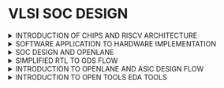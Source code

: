 # VLSI SOC DESIGN 

   <details>
 <summary>INTRODUCTION OF CHIPS AND RISCV ARCHITECTURE</summary>
      
   ## CHIP NAME:` QFN - 48 `
![Screenshot (14)](https://github.com/user-attachments/assets/9e4a187f-ad04-4e36-820a-37372000c6a3)



- Each side of this has 12 pins.
- chip is connected to each pins.


  ![Screenshot (15)](https://github.com/user-attachments/assets/eb160ae7-5324-4d1a-8662-423b7dc3e66f)
   
 important components of this chips are  PADS, core, dies.
  - <ins>CORE</ins> is area where all the digital logic chips are embedded.
  - <ins>PADS</ins> is used to send the signals inside the chip and vise versa.
  - <ins>DIE</ins> is used entire size of the chip where all pins  are embedded.


![Screenshot (18)](https://github.com/user-attachments/assets/bc17abfb-f80c-47c7-92dc-8ff4c6c86f3d)


- A typical chip contains of SoC(RISC-V) , SRAM, ADC, DAC, PLL, GPIO, SPI.
- SRAM, PLL, ADC, DAC  are called ` FOUNDRY IP'S `(factory where all the chips are manufactured).
- FOUNDRY IP's has some files which will help us to communicate the parts present  in the chip (Foundry IP parts).
- MACROS's are digital logic components contains of  RISCV (Soc), SPI, GPIO  Bank.
- IP's (Intellilectual Property )is an intelligent technique to built the building blocks.


--------

<summary>INTRODUCTION TO RISC-V ARCHITECTURE</summary>



![Screenshot (19)](https://github.com/user-attachments/assets/b1930879-780a-4052-a572-5fe76917728b)

- RISC V is Instruction set architecture (eg.C-program has to be typed on the hardware which has a particular layout )
- The C-program is compiled on the assembly launguage program.
- The assembly launguage program later on converted to machine launguage (eg 0101110)  Hexadecimal--> binary.
- The interface that present between the RISCV  and layout is HDL( Hardware Description Launguage).

</details>

<details>
<summary>SOFTWARE APPLICATION TO HARDWARE IMPLEMENTATION</summary>

Interaction between the software apps and HardWare happens by the help of System software .

![Screenshot (19)](https://github.com/user-attachments/assets/abacd6ff-7437-495c-9bfd-2aad14de8ea6)

### components of system software

 #### OS -> COMPILER -> ASSEMBLER
 1. <mark>OS</mark> - Operating System
   -Handles i/o operations
   - Allocate Memory
   - Low level system functions

 2. <mark>COMPILER</mark>
    -converts c,c++ VB, Java, to instructions depends on what kind of hardware it is (eg..exe file).

 3. <mark>.ASSEMBLER</mark>
   - converts instrction set  into machine launguage (eg 101011)

 ![Screenshot (22)](https://github.com/user-attachments/assets/4230546d-cf87-4026-a798-da9f708b70ae)


 - The instructions set from the compiler act as a interface from C launguage to the HardWare machine launguage .
 - HardWare only understands 0 and 1.
 - output of the assembler is binary.
 - first the instruction set specification will be converted to binary by assembler then the RTL of the H/W  will add the specs from instructions set in the  form of binary.
 - Then it is synthesized by netlist from RTL  and then implemented by H/W.

</details>
 
 <details>
<summary>SOC DESIGN AND OPENLANE</summary>

## INTRODUCTION TO ALL COMPONENTS OF OPENSOURCE DIGITAL ASIC DESIGN

![Screenshot (102)](https://github.com/user-attachments/assets/89fb4085-3508-496b-8300-744588779981)

- <mark>ASIC</mark> is the combination of RTL designs, EDA tools , PDK datas.
- <mark>PDK</mark> (Process Design Kit)  is the interface between fabrication and designers.
- it is the collection of file used to model a fabrication process for the EDA tools used to design and IC.
           (eg 1. process design rules : DRC, LVS
               2. Device models.
               3. Digital standared cell libraries.
               4. i/o libraries. 
- OSU (Operating System Unit) team reported 327 MHz - post layout clock frequency for a single cycle RV32i CPU.
- A pipelined version can achieve > 1 GHz clock 130nm fast.

</details>


<details>
<summary>SIMPLIFIED RTL TO GDS FLOW</summary>

![Screenshot (28)](https://github.com/user-attachments/assets/455d0c0f-c1d1-4d68-b934-6648a216dbcd)



1. ### SYNTHESIS
    - converts RTL to a circuit out of components from the standard cell library.
    - standard cell have a regular layout , each has different views/models.
          ->Electrical : HDL, SPICE.
          -> Layout.
2. ### FLOOR PLANNING DN POWER PLANNING
    - <mark>chip floor planning</mark> : partition the chip in between different system building blocks & place the i/o pads.
    - <mark>macro floor planning</mark> : it focuses on dimensions pin locations , row definitions.
    - <mark> power planning</mark> power unit is constructed typically . it ensures power is gone to all the parts. eg.power pads (vdd, vss),power straps ,power
      rings.
      
3. ### PLACEMENT
     - place the cells on the floor plan rows, aligned with the sites.
     - usually done in two steps : global & detailed.
        1.<mark>global placement</mark> tends to find optimal position to place cells, but the cells may overlap.
        2.<mark>detailed placement</mark> inthis position from the golbal placements is slightyly altered.

4. ### CTS (Clock Tree Synthesis)
     - creates a clock distribution network with minimum skew(zero is hard to achieve)
     - it is always good in shape.
     - it is usually in tree shape.       
5. ### ROUTING
     - implement the interconnect using the available metal layers.
     - to each metal layer the PDK finds thickness pitch.
     - metal tracks form a routing grid.
     - routing grid is huge.
     - divide and conquer.
   there are two types <mark>Global and detailed routing</mark>
       1. <mark>global routing</mark> :generates routing guides.
       2. <mark>detailed routing</mark> :uses the routing guide to implement the actual wiring.
          
6. ### SIGN-OFF
    - <Mark>Physical verification</mark> 
         - DRC (Design Rule Check).
         - LVS (Layout Vs Schematic).
    - <mark>timing verification</mark>
          - STA (Static Timing Analysis).
      
    </details>

    <details>
       <summary>INTRODUCTION TO OPENLANE AND ASIC DESIGN FLOW</summary>

    - <mark>OPENLANE</mark> started as an opensource flow for a true open source tape out expriment.
    - <mark>strive</mark> is a family of open everything SoC's (eg openPDK, open EDA, open RTL).
    - its main goal is to produce a clean GDS Iwith no human intervention (no-human-in-the-loop).clean means no DRC , LVS violations,no timing violations.
    - Tuned for SKYWATER 130nm open pdk.




 ## DETAILED ASIC DESIGN FLOW

 ![Screenshot (36)](https://github.com/user-attachments/assets/bcebd51f-9483-451d-8248-02b8eb5b585c)


- The flow starts with RTL synthesis and ends with GDS II  format.but to function it needs PDK.
- the RTL is fed to yosys with design constrains.
- the RTL translates into logic circuit using generic components.
- the circuit can be optimised and mapped into cells from this and thers library using ABC  .
- The design exploration utility is also used for registration testing.

after the testing follows the fabrication.
   -DFT used for
   1.scan insertion
   2.ATPG(Automatic Test Pattern Generation).
   3.test patterns compaction.
   4.fault coverage
   5.fault simulation
   
- After this PnR (place and routing) will come also called as automated pnr.
- this followed by synthesis ,this step is also called as LEC(Logic Equivalence Checking).
- everytime the netlist is modified ,verification will be performed.
-  post placement optimisation and CTS modifies the netlist
       
</details>

<details>
  <summary>INTRODUCTION TO OPEN TOOLS EDA TOOLS</summary>
  
  TOOL USED : <MARK>OPENLANE</OPENLANE>

  - ### 1.COMMON LINUX COMMANDS USED
      1.  ``cd`` --> change the directory (level up or level down).
      2. `` ls -ltr ``--> list the files present in the folder in chronological order
      3. ``ls --help`` --. to list all the switches and commands(infomatter)

  
![Screenshot (74)](https://github.com/user-attachments/assets/ece6ee34-bc8c-4a18-9262-80754c8fa97b)

- ``OPEN -PDK`` -->> They are compatable used for working with commercial purpose (not to work with EDA's).
- ``lib-ref`` --> contains all the process specific files.
- ``lib -tech`` --> contains all the files specific to tools.
- ``tech-lef`` --> contains all lab information files.

![Screenshot (77)](https://github.com/user-attachments/assets/7b190523-9eb0-495f-bd0e-c4926e0de72d)

- in this library file all the synthesis report will be available
- ``tt``- temperature, ``v`` - voltage.

-----

## 2. DESIGN PREPARATION STEPS

- In this path `` cd /desktop/work/tools/openlane_working_dir/openlane  `` type  ``docker`` to initiate the openlane working file.
- in this design setup state is performed.
- after this type ``./flow.tcl -interactive`` to open OPENLANE.
-  to download the package for further steps type``package require openlane 0.9`` todownload all the packages

  
![Screenshot (78)](https://github.com/user-attachments/assets/8001542b-6f5e-4cf2-b504-be6a3ce373e6)

![Screenshot (83)](https://github.com/user-attachments/assets/4f8b3fc8-c7b7-4309-aa97-b262f9084d9c)


- ``merge lef.py`` is used to merge all the LEF technology file into one folder.
- here the mergedd -LEF will be seen.

  ![Screenshot (86)](https://github.com/user-attachments/assets/29d9605f-85ce-4ea7-901a-ff391f2b0d58)
  

  ![Screenshot (87)](https://github.com/user-attachments/assets/782a7599-c68a-40d1-bf99-f3147de47cdb)

  
  ![Screenshot (88)](https://github.com/user-attachments/assets/96b93215-95bc-47f9-bf52-b195bbe8a77f)

  

-----------

## 3. REVIEW OF FILES AFTER DESIGN PREPARATION AND SYNTHESIS
- after the design preparation , the new run files will be added in the ``picorv32a``.

  ![Screenshot (80)](https://github.com/user-attachments/assets/1ba66d6f-601c-4806-a06d-1dde9baddf2c)
  

- after running , the timing stamp of the processed design files will be stored in the ``tmp`` file.

  ![Screenshot (84)](https://github.com/user-attachments/assets/d5215b61-ee39-45c9-be65-a5eb6eb1bc6c)

- in the below picture all the results , synthesis, report files will be seen inside the stamp file.

![Screenshot (89)](https://github.com/user-attachments/assets/ce585e03-c248-4a19-a1db-d122ecbf5c81)

- In the stamp file ``cofig.tcl`` , all the libraries will be shown.
     - command `less config .tcl ``.

  ![Screenshot (91)](https://github.com/user-attachments/assets/64a4e0d3-3e97-407d-8b90-928b6778631d)


  ![Screenshot (90)](https://github.com/user-attachments/assets/3b59ecf6-d53c-41d7-812c-edf59df4b5fa)


  - the command files will also be shown in ``less cmds.log``.
 
    ![Screenshot (92)](https://github.com/user-attachments/assets/c26c51c4-6dd6-4193-8a9f-8286cda9bf3f)

 - in the main window the synthesis file will be downloaded ``run_synthesis``.

   
   ![Screenshot (93)](https://github.com/user-attachments/assets/2175472c-08f7-42ac-994d-3c8a3d85788c)

------------

## SYNTHESIS STEPS

- for eg: d flip flop we are calculating the clock percentage.
- d flip flop : 1613.
- total number of cells : 14876.
- the clock percentage = 10.98 %.

![Screenshot (94)](https://github.com/user-attachments/assets/3991fa84-378b-4f3a-a62e-6fb658ed192d)

- to check the results go to time stamp 

![Screenshot (95)](https://github.com/user-attachments/assets/ecc34fe8-08f3-4bd5-a7f5-8630a79ea6c6)


![Screenshot (96)](https://github.com/user-attachments/assets/625f6d70-c4ff-4842-bd78-b838ab3e64c0)

- to check the reports ``less 1_yosys_4.stat.rpt``.
  
![Screenshot (98)](https://github.com/user-attachments/assets/aef1f978-4c52-41e6-9d07-4076dc24ba42)

- to check the report of the timing. ``less 2_openstat.rpt``

![Screenshot (99)](https://github.com/user-attachments/assets/318a6b64-9959-4e2e-89c7-de47c3656195)

![Screenshot (100)](https://github.com/user-attachments/assets/b877087f-94e9-4976-9fab-d859ce64b9eb)

------------------------


  




    

